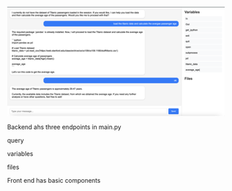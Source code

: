 

![image_name](demo.png)


Backend ahs three endpoints in main.py

query

variables

files


Front end has basic components
